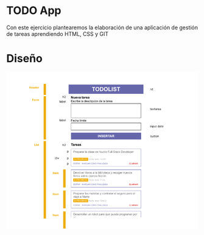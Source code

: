 # TODO App
Con este ejercicio plantearemos la elaboración de una aplicación de gestión de tareas aprendiendo HTML, CSS y GIT

# Diseño

![ToDO App](ToDoApp.png "ToDo App")
